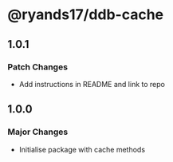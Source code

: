 # @ryands17/ddb-cache

## 1.0.1

### Patch Changes

- Add instructions in README and link to repo

## 1.0.0

### Major Changes

- Initialise package with cache methods
